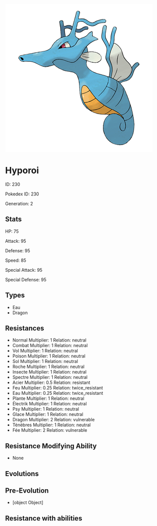 ![](https://raw.githubusercontent.com/PokeAPI/sprites/master/sprites/pokemon/other/official-artwork/230.png)

# Hyporoi
ID: 230

Pokedex ID: 230

Generation: 2

## Stats

HP: 75

Attack: 95

Defense: 95

Speed: 85

Special Attack: 95

Special Defense: 95

## Types

- Eau
- Dragon
## Resistances

- Normal Multiplier: 1 Relation: neutral
- Combat Multiplier: 1 Relation: neutral
- Vol Multiplier: 1 Relation: neutral
- Poison Multiplier: 1 Relation: neutral
- Sol Multiplier: 1 Relation: neutral
- Roche Multiplier: 1 Relation: neutral
- Insecte Multiplier: 1 Relation: neutral
- Spectre Multiplier: 1 Relation: neutral
- Acier Multiplier: 0.5 Relation: resistant
- Feu Multiplier: 0.25 Relation: twice_resistant
- Eau Multiplier: 0.25 Relation: twice_resistant
- Plante Multiplier: 1 Relation: neutral
- Électrik Multiplier: 1 Relation: neutral
- Psy Multiplier: 1 Relation: neutral
- Glace Multiplier: 1 Relation: neutral
- Dragon Multiplier: 2 Relation: vulnerable
- Ténèbres Multiplier: 1 Relation: neutral
- Fée Multiplier: 2 Relation: vulnerable
## Resistance Modifying Ability

- None

## Evolutions

## Pre-Evolution

- [object Object]

## Resistance with abilities
